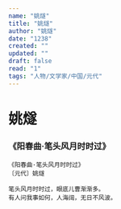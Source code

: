 ```yaml
---
name: "姚燧"
title: "姚燧"
author: "姚燧"
date: "1238"
created: ""
updated: ""
draft: false
read: "1"
tags: "人物/文学家/中国/元代"
---
```


# 姚燧

### 《阳春曲·笔头风月时时过》

```
《阳春曲·笔头风月时时过》
〔元代〕姚燧

笔头风月时时过，眼底儿曹渐渐多。
有人问我事如何，人海阔，无日不风波。
```
